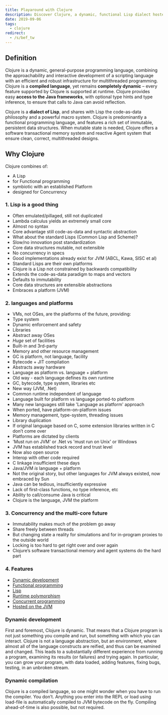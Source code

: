 ```yaml
---
title: Playaround with Clojure
description: Discover Clojure, a dynamic, functional Lisp dialect hosted on the JVM, offering powerful concurrency, immutable data structures, and seamless Java integration for efficient multithreaded programming.
date: 2019-09-06
tags:
  - clojure
redirect:
  - /s/bef_tw
---
```


## Definition

Clojure is a dynamic, general-purpose programming language, combining the approachability and interactive development of a scripting language with an efficient and robust infrastructure for multithreaded programming. Clojure is a **compiled language**, yet remains **completely dynamic** – every feature supported by Clojure is supported at runtime. Clojure provides easy **access to the Java frameworks**, with optional type hints and type inference, to ensure that calls to Java can avoid reflection.

Clojure is a **dialect of Lisp**, and shares with Lisp the code-as-data philosophy and a powerful macro system. Clojure is predominantly a functional programming language, and features a rich set of immutable, persistent data structures. When mutable state is needed, Clojure offers a software transactional memory system and reactive Agent system that ensure clean, correct, multithreaded designs.

## Why Clojure

Clojure combines of:

- A Lisp
- for Functional programming
- symbiotic with an established Platform
- designed for Concurrency

### 1. Lisp is a good thing

- Often emulated/pillaged, still not duplicated
- Lambda calculus yields an extremely small core
- Almost no syntax
- Core advantage still code-as-data and syntactic abstraction
- What about the standard Lisps (Common Lisp and Scheme)?
- Slow/no innovation post standardization
- Core data structures mutable, not extensible
- No concurrency in specs
- Good implementations already exist for JVM (ABCL, Kawa, SISC et al)
- Standard Lisps are their own platforms
- Clojure is a Lisp not constrained by backwards compatibility
- Extends the code-as-data paradigm to maps and vectors
- Defaults to immutability
- Core data structures are extensible abstractions
- Embraces a platform (JVM)

### 2. languages and platforms

- VMs, not OSes, are the platforms of the future, providing:
- Type system
- Dynamic enforcement and safety
- Libraries
- Abstract away OSes
- *Huge* set of facilities
- Built-in and 3rd-party
- Memory and other resource management
- GC is platform, not language, facility
- Bytecode + JIT compilation
- Abstracts away hardware
- Language as platform vs. language + platform
- Old way - each language defines its own runtime
- GC, bytecode, type system, libraries etc
- New way (JVM, .Net)
- Common runtime independent of language
- Language built for platform vs language ported-to platform
- Many new languages still take 'Language as platform' approach
- When ported, have platform-on-platform issues
- Memory management, type-system, threading issues
- Library duplication
- If original language based on C, some extension libraries written in C don’t come over
- Platforms are dictated by clients
- 'Must run on JVM' or .Net vs 'must run on Unix' or Windows
- JVM has established track record and trust level
- Now also open source
- Interop with other code required
- C linkage insufficient these days
- Java/JVM *is* language + platform
- Not the original story, but other languages for JVM always existed, now embraced by Sun
- Java can be tedious, insufficiently expressive
- Lack of first-class functions, no type inference, etc
- Ability to call/consume Java is critical
- Clojure is the language, JVM the platform

### 3. Concurrency and the multi-core future

- Immutability makes much of the problem go away
- Share freely between threads
- But changing state a reality for simulations and for in-program proxies to the outside world
- Locking is too hard to get right over and over again
- Clojure’s software transactional memory and agent systems do the hard part

### 4. Features

- [Dynamic development](https://clojure.org/about/dynamic)
- [Functional programming](https://clojure.org/about/functional_programming)
- [Lisp](https://clojure.org/about/lisp)
- [Runtime polymorphism](https://clojure.org/about/runtime_polymorphism)
- [Concurrent programming](https://clojure.org/about/concurrent_programming)
- [Hosted on the JVM](https://clojure.org/about/jvm_hosted)

### Dynamic development

First and foremost, Clojure is dynamic. That means that a Clojure program is not just something you compile and run, but something with which you can interact. Clojure is not a language abstraction, but an environment, where almost all of the language constructs are reified, and thus can be examined and changed. This leads to a substantially different experience from running a program, examining its results (or failures) and trying again. In particular, you can grow your program, with data loaded, adding features, fixing bugs, testing, in an unbroken stream.

### Dynamic compilation

Clojure is a compiled language, so one might wonder when you have to run the compiler. You don’t. Anything you enter into the REPL or load using load-file is automatically compiled to JVM bytecode on the fly. Compiling ahead-of-time is also possible, but not required.
